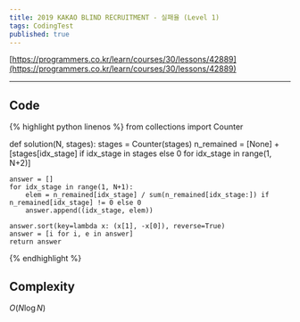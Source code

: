 ```yaml
---
title: 2019 KAKAO BLIND RECRUITMENT - 실패율 (Level 1)
tags: CodingTest
published: true
---
```


[https://programmers.co.kr/learn/courses/30/lessons/42889](https://programmers.co.kr/learn/courses/30/lessons/42889)

<!--more-->

---

## Code
{% highlight python linenos %}
from collections import Counter

def solution(N, stages):
    stages = Counter(stages)
    n_remained = [None] + [stages[idx_stage] if idx_stage in stages else 0 for idx_stage in range(1, N+2)]

    answer = []
    for idx_stage in range(1, N+1):
        elem = n_remained[idx_stage] / sum(n_remained[idx_stage:]) if n_remained[idx_stage] != 0 else 0
        answer.append((idx_stage, elem))

    answer.sort(key=lambda x: (x[1], -x[0]), reverse=True)
    answer = [i for i, e in answer]
    return answer
{% endhighlight %}


## Complexity
$O(N \log N)$
